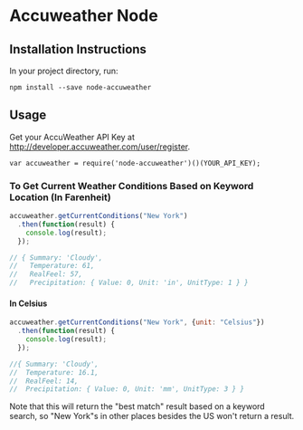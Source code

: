 # Accuweather Node

## Installation Instructions

In your project directory, run:

```npm install --save node-accuweather```

## Usage

Get your AccuWeather API Key at http://developer.accuweather.com/user/register.

```var accuweather = require('node-accuweather')()(YOUR_API_KEY);```

### To Get Current Weather Conditions Based on Keyword Location (In Farenheit)

```javascript
accuweather.getCurrentConditions("New York")
  .then(function(result) {
    console.log(result);
  });

// { Summary: 'Cloudy',
//   Temperature: 61,
//   RealFeel: 57,
//   Precipitation: { Value: 0, Unit: 'in', UnitType: 1 } }
```

#### In Celsius

```javascript
accuweather.getCurrentConditions("New York", {unit: "Celsius"})
  .then(function(result) {
    console.log(result);
  });

//{ Summary: 'Cloudy',
//  Temperature: 16.1,
//  RealFeel: 14,
//  Precipitation: { Value: 0, Unit: 'mm', UnitType: 3 } }
```

Note that this will return the "best match" result based on a keyword search, so "New York"s in other places besides the US won't return a result.

